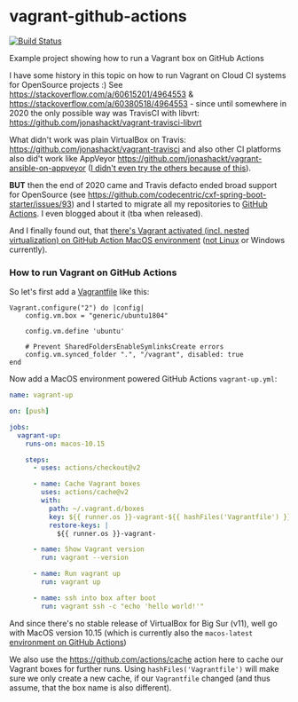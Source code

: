 # vagrant-github-actions
[![Build Status](https://github.com/jonashackt/vagrant-github-actions/workflows/vagrant-up/badge.svg)](https://github.com/jonashackt/vagrant-github-actions/actions)

Example project showing how to run a Vagrant box on GitHub Actions


I have some history in this topic on how to run Vagrant on Cloud CI systems for OpenSource projects :) See https://stackoverflow.com/a/60615201/4964553 & https://stackoverflow.com/a/60380518/4964553 - since until somewhere in 2020 the only possible way was TravisCI with libvrt: https://github.com/jonashackt/vagrant-travisci-libvrt

What didn't work was plain VirtualBox on Travis: https://github.com/jonashackt/vagrant-travisci and also other CI platforms also did't work like AppVeyor https://github.com/jonashackt/vagrant-ansible-on-appveyor ([I didn't even try the others because of this](https://stackoverflow.com/questions/31828555/using-vagrant-on-cloud-ci-services)).

__BUT__ then the end of 2020 came and Travis defacto ended broad support for OpenSource (see https://github.com/codecentric/cxf-spring-boot-starter/issues/93) and I started to migrate all my repositories to [GitHub Actions](https://github.com/features/actions). I even blogged about it (tba when released).

And I finally found out, that [there's Vagrant activated (incl. nested virtualization) on GitHub Action MacOS environment](https://github.com/actions/virtual-environments/issues/433) ([not Linux](https://github.com/actions/virtual-environments/issues/183) or Windows currently).

### How to run Vagrant on GitHub Actions

So let's first add a [Vagrantfile](Vagrantfile) like this:

```
Vagrant.configure("2") do |config|
    config.vm.box = "generic/ubuntu1804"

    config.vm.define 'ubuntu'

    # Prevent SharedFoldersEnableSymlinksCreate errors
    config.vm.synced_folder ".", "/vagrant", disabled: true
end
```

Now add a MacOS environment powered GitHub Actions `vagrant-up.yml`:

```yaml
name: vagrant-up

on: [push]

jobs:
  vagrant-up:
    runs-on: macos-10.15

    steps:
      - uses: actions/checkout@v2

      - name: Cache Vagrant boxes
        uses: actions/cache@v2
        with:
          path: ~/.vagrant.d/boxes
          key: ${{ runner.os }}-vagrant-${{ hashFiles('Vagrantfile') }}
          restore-keys: |
            ${{ runner.os }}-vagrant-

      - name: Show Vagrant version
        run: vagrant --version

      - name: Run vagrant up
        run: vagrant up

      - name: ssh into box after boot
        run: vagrant ssh -c "echo 'hello world!'"

```

And since there's no stable release of VirtualBox for Big Sur (v11), well go with MacOS version 10.15 (which is currently also the `macos-latest` [environment on GitHub Actions](https://github.com/actions/virtual-environments))

We also use the https://github.com/actions/cache action here to cache our Vagrant boxes for further runs. Using `hashFiles('Vagrantfile')` will make sure we only create a new cache, if our `Vagrantfile` changed (and thus assume, that the box name is also different).

